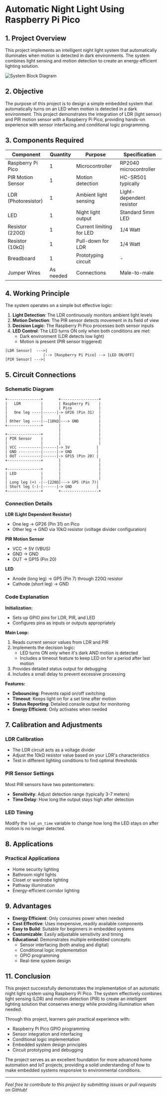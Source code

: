 # Automatic Night Light Using Raspberry Pi Pico

## 1. Project Overview

This project implements an intelligent night light system that automatically illuminates when motion is detected in dark environments. The system combines light sensing and motion detection to create an energy-efficient lighting solution.

![System Block Diagram](https://via.placeholder.com/600x200?text=LDR+%2B+PIR+%E2%86%92+Raspberry+Pi+Pico+%E2%86%92+LED)

## 2. Objective

The purpose of this project is to design a simple embedded system that automatically turns on an LED when motion is detected in a dark environment. This project demonstrates the integration of LDR (light sensor) and PIR motion sensor with a Raspberry Pi Pico, providing hands-on experience with sensor interfacing and conditional logic programming.

## 3. Components Required

| Component | Quantity | Purpose | Specification |
|-----------|----------|---------|---------------|
| Raspberry Pi Pico | 1 | Microcontroller | RP2040 microcontroller |
| PIR Motion Sensor | 1 | Motion detection | HC-SR501 typically |
| LDR (Photoresistor) | 1 | Ambient light sensing | Light-dependent resistor |
| LED | 1 | Night light output | Standard 5mm LED |
| Resistor (220Ω) | 1 | Current limiting for LED | 1/4 Watt |
| Resistor (10kΩ) | 1 | Pull-down for LDR | 1/4 Watt |
| Breadboard | 1 | Prototyping circuit | - |
| Jumper Wires | As needed | Connections | Male-to-male |

## 4. Working Principle

The system operates on a simple but effective logic:

1. **Light Detection**: The LDR continuously monitors ambient light levels
2. **Motion Detection**: The PIR sensor detects movement in its field of view
3. **Decision Logic**: The Raspberry Pi Pico processes both sensor inputs
4. **LED Control**: The LED turns ON only when both conditions are met:
   - Dark environment (LDR detects low light)
   - Motion is present (PIR sensor triggered)

```
[LDR Sensor]  --->|
                 |--> [Raspberry Pi Pico] --> [LED ON/OFF]
[PIR Sensor] --->|
```

## 5. Circuit Connections

### Schematic Diagram

```
+---------------+       +-----------------+
|   LDR         |       | Raspberry Pi    |
|               |       | Pico            |
|   One leg ----|------|-> GP26 (Pin 31)  |
|               |       |                 |
| Other leg ----|--[10kΩ]---> GND         |
+---------------+       |                 |
                        |                 |
+---------------+       |                 |
| PIR Sensor    |       |                 |
|               |       |                 |
| VCC ----------|------|-> 5V            |
| GND ----------|------|-> GND           |
| OUT ----------|------|-> GP15 (Pin 20) |
+---------------+       |                 |
                        |                 |
+---------------+       |                 |
| LED           |       |                 |
|               |       |                 |
| Long leg (+) -|--[220Ω]---> GP5 (Pin 7)|
| Short leg (-)-|------|-> GND           |
+---------------+       +-----------------+
```

### Connection Details

**LDR (Light Dependent Resistor)**
- One leg → GP26 (Pin 31) on Pico
- Other leg → GND via 10kΩ resistor (voltage divider configuration)

**PIR Motion Sensor**
- VCC → 5V (VBUS)
- GND → GND
- OUT → GP15 (Pin 20)

**LED**
- Anode (long leg) → GP5 (Pin 7) through 220Ω resistor
- Cathode (short leg) → GND

### Code Explanation

**Initialization:**
- Sets up GPIO pins for LDR, PIR, and LED
- Configures pins as inputs or outputs appropriately

**Main Loop:**
1. Reads current sensor values from LDR and PIR
2. Implements the decision logic:
   - LED turns ON only when it's dark AND motion is detected
   - Includes a timeout feature to keep LED on for a period after last motion
3. Provides detailed status output for debugging
4. Includes a small delay to prevent excessive processing

**Features:**
- **Debouncing**: Prevents rapid on/off switching
- **Timeout**: Keeps light on for a set time after motion
- **Status Reporting**: Detailed console output for monitoring
- **Energy Efficient**: Only activates when needed

## 7. Calibration and Adjustments

### LDR Calibration
- The LDR circuit acts as a voltage divider
- Adjust the 10kΩ resistor value based on your LDR's characteristics
- Test in different lighting conditions to find optimal thresholds

### PIR Sensor Settings
Most PIR sensors have two potentiometers:
- **Sensitivity**: Adjust detection range (typically 3-7 meters)
- **Time Delay**: How long the output stays high after detection

### LED Timing
Modify the `led_on_time` variable to change how long the LED stays on after motion is no longer detected.

## 8. Applications 

### Practical Applications
- Home security lighting
- Bathroom night lights
- Closet or wardrobe lighting
- Pathway illumination
- Energy-efficient corridor lighting


## 9. Advantages

- **Energy Efficient**: Only consumes power when needed
- **Cost Effective**: Uses inexpensive, readily available components
- **Easy to Build**: Suitable for beginners in embedded systems
- **Customizable**: Easily adjustable sensitivity and timing
- **Educational**: Demonstrates multiple embedded concepts:
  - Sensor interfacing (both analog and digital)
  - Conditional logic implementation
  - GPIO programming
  - Real-time system design


## 11. Conclusion

This project successfully demonstrates the implementation of an automatic night light system using Raspberry Pi Pico. The system effectively combines light sensing (LDR) and motion detection (PIR) to create an intelligent lighting solution that conserves energy while providing illumination when needed.

Through this project, learners gain practical experience with:
- Raspberry Pi Pico GPIO programming
- Sensor integration and interfacing
- Conditional logic implementation
- Embedded system design principles
- Circuit prototyping and debugging

The project serves as an excellent foundation for more advanced home automation and IoT projects, providing a solid understanding of how to make embedded systems responsive to environmental conditions.

---


*Feel free to contribute to this project by submitting issues or pull requests on GitHub!*        